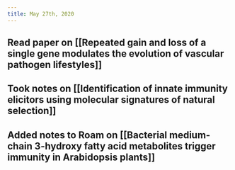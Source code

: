 ```yaml
---
title: May 27th, 2020
---
```


## Read paper on [[Repeated gain and loss of a single gene modulates the evolution of vascular pathogen lifestyles]]

## Took notes on [[Identification of innate immunity elicitors using molecular signatures of natural selection]]

## Added notes to Roam on [[Bacterial medium-chain 3-hydroxy fatty acid metabolites trigger immunity in Arabidopsis plants]]
